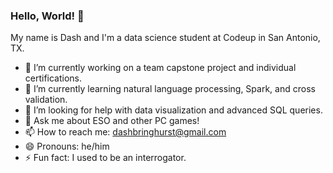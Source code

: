 ### Hello, World! 👋

My name is Dash and I'm a data science student at Codeup in San Antonio, TX.

- 🔭 I’m currently working on a team capstone project and individual certifications.
- 🌱 I’m currently learning natural language processing, Spark, and cross validation.
- 🤔 I’m looking for help with data visualization and advanced SQL queries.
- 💬 Ask me about ESO and other PC games!
- 📫 How to reach me: dashbringhurst@gmail.com
- 😄 Pronouns: he/him
- ⚡ Fun fact: I used to be an interrogator. 
